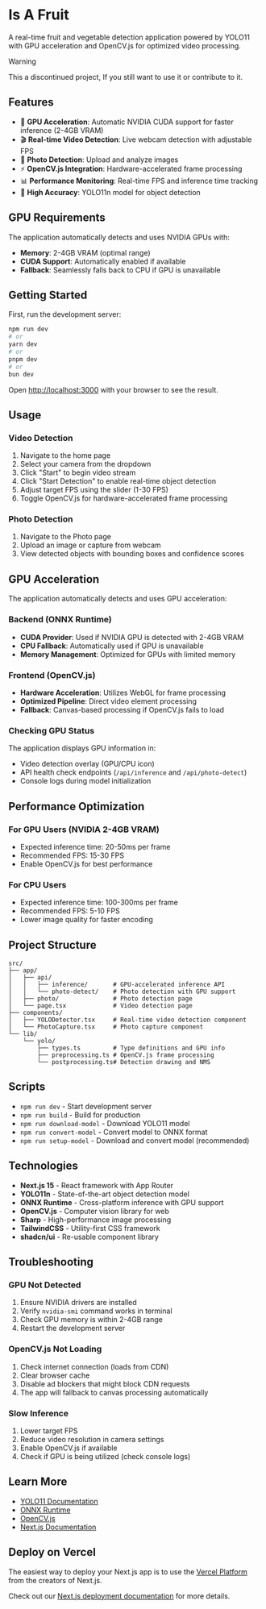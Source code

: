 # Is A Fruit

A real-time fruit and vegetable detection application powered by YOLO11 with GPU acceleration and OpenCV.js for optimized video processing.

> [!WARNING]
> This a discontinued project, If you still want to use it or contribute to it.

## Features

- 🚀 **GPU Acceleration**: Automatic NVIDIA CUDA support for faster inference (2-4GB VRAM)
- 🎬 **Real-time Video Detection**: Live webcam detection with adjustable FPS
- 📸 **Photo Detection**: Upload and analyze images
- ⚡ **OpenCV.js Integration**: Hardware-accelerated frame processing
- 📊 **Performance Monitoring**: Real-time FPS and inference time tracking
- 🎯 **High Accuracy**: YOLO11n model for object detection

## GPU Requirements

The application automatically detects and uses NVIDIA GPUs with:

- **Memory**: 2-4GB VRAM (optimal range)
- **CUDA Support**: Automatically enabled if available
- **Fallback**: Seamlessly falls back to CPU if GPU is unavailable

## Getting Started

First, run the development server:

```bash
npm run dev
# or
yarn dev
# or
pnpm dev
# or
bun dev
```

Open [http://localhost:3000](http://localhost:3000) with your browser to see the result.

## Usage

### Video Detection

1. Navigate to the home page
2. Select your camera from the dropdown
3. Click "Start" to begin video stream
4. Click "Start Detection" to enable real-time object detection
5. Adjust target FPS using the slider (1-30 FPS)
6. Toggle OpenCV.js for hardware-accelerated frame processing

### Photo Detection

1. Navigate to the Photo page
2. Upload an image or capture from webcam
3. View detected objects with bounding boxes and confidence scores

## GPU Acceleration

The application automatically detects and uses GPU acceleration:

### Backend (ONNX Runtime)

- **CUDA Provider**: Used if NVIDIA GPU is detected with 2-4GB VRAM
- **CPU Fallback**: Automatically used if GPU is unavailable
- **Memory Management**: Optimized for GPUs with limited memory

### Frontend (OpenCV.js)

- **Hardware Acceleration**: Utilizes WebGL for frame processing
- **Optimized Pipeline**: Direct video element processing
- **Fallback**: Canvas-based processing if OpenCV.js fails to load

### Checking GPU Status

The application displays GPU information in:

- Video detection overlay (GPU/CPU icon)
- API health check endpoints (`/api/inference` and `/api/photo-detect`)
- Console logs during model initialization

## Performance Optimization

### For GPU Users (NVIDIA 2-4GB VRAM)

- Expected inference time: 20-50ms per frame
- Recommended FPS: 15-30 FPS
- Enable OpenCV.js for best performance

### For CPU Users

- Expected inference time: 100-300ms per frame
- Recommended FPS: 5-10 FPS
- Lower image quality for faster encoding

## Project Structure

```
src/
├── app/
│   ├── api/
│   │   ├── inference/       # GPU-accelerated inference API
│   │   └── photo-detect/    # Photo detection with GPU support
│   ├── photo/               # Photo detection page
│   └── page.tsx             # Video detection page
├── components/
│   ├── YOLODetector.tsx     # Real-time video detection component
│   └── PhotoCapture.tsx     # Photo capture component
└── lib/
    └── yolo/
        ├── types.ts         # Type definitions and GPU info
        ├── preprocessing.ts # OpenCV.js frame processing
        └── postprocessing.ts# Detection drawing and NMS
```

## Scripts

- `npm run dev` - Start development server
- `npm run build` - Build for production
- `npm run download-model` - Download YOLO11 model
- `npm run convert-model` - Convert model to ONNX format
- `npm run setup-model` - Download and convert model (recommended)

## Technologies

- **Next.js 15** - React framework with App Router
- **YOLO11n** - State-of-the-art object detection model
- **ONNX Runtime** - Cross-platform inference with GPU support
- **OpenCV.js** - Computer vision library for web
- **Sharp** - High-performance image processing
- **TailwindCSS** - Utility-first CSS framework
- **shadcn/ui** - Re-usable component library

## Troubleshooting

### GPU Not Detected

1. Ensure NVIDIA drivers are installed
2. Verify `nvidia-smi` command works in terminal
3. Check GPU memory is within 2-4GB range
4. Restart the development server

### OpenCV.js Not Loading

1. Check internet connection (loads from CDN)
2. Clear browser cache
3. Disable ad blockers that might block CDN requests
4. The app will fallback to canvas processing automatically

### Slow Inference

1. Lower target FPS
2. Reduce video resolution in camera settings
3. Enable OpenCV.js if available
4. Check if GPU is being utilized (check console logs)

## Learn More

- [YOLO11 Documentation](https://docs.ultralytics.com/models/yolo11/)
- [ONNX Runtime](https://onnxruntime.ai/)
- [OpenCV.js](https://docs.opencv.org/4.x/d5/d10/tutorial_js_root.html)
- [Next.js Documentation](https://nextjs.org/docs)

## Deploy on Vercel

The easiest way to deploy your Next.js app is to use the [Vercel Platform](https://vercel.com/new?utm_medium=default-template&filter=next.js&utm_source=create-next-app&utm_campaign=create-next-app-readme) from the creators of Next.js.

Check out our [Next.js deployment documentation](https://nextjs.org/docs/app/building-your-application/deploying) for more details.
